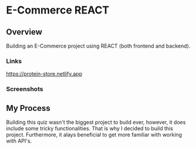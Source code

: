 # E-Commerce REACT


## Overview

Building an E-Commerce project using REACT (both frontend and backend).

### Links

https://protein-store.netlify.app

### Screenshots

## My Process

Building this quiz wasn't the biggest project to build ever, however, it does include some tricky functionalities. That is why I decided to build this project. Furthermore, it alays beneficial to get more familiar with working with API's.


